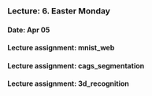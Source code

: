 ### Lecture: 6. Easter Monday
#### Date: Apr 05
#### Lecture assignment: mnist_web
#### Lecture assignment: cags_segmentation
#### Lecture assignment: 3d_recognition
